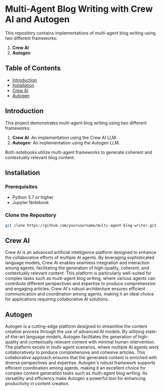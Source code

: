 # Multi-Agent Blog Writing with Crew AI and Autogen

This repository contains implementations of multi-agent blog writing using two different frameworks:
1. **Crew AI**
2. **Autogen**

## Table of Contents
- [Introduction](#introduction)
- [Installation](#installation)
- [Crew AI](#crew-ai)
- [Autogen](#autogen)

## Introduction

This project demonstrates multi-agent blog writing using two different frameworks:
1. **Crew AI**: An implementation using the Crew AI LLM.
2. **Autogen**: An implementation using the Autogen LLM.

Both notebooks utilize multi-agent frameworks to generate coherent and contextually relevant blog content.

## Installation

### Prerequisites
- Python 3.7 or higher
- Jupyter Notebook

### Clone the Repository
```bash
git clone https://github.com/yourusername/multi-agent-blog-writer.git
```

## Crew AI

Crew AI is an advanced artificial intelligence platform designed to enhance the collaborative efforts of multiple AI agents. By leveraging sophisticated language models, Crew AI enables seamless integration and interaction among agents, facilitating the generation of high-quality, coherent, and contextually relevant content. This platform is particularly well-suited for complex tasks such as multi-agent blog writing, where various agents can contribute different perspectives and expertise to produce comprehensive and engaging articles. Crew AI's robust architecture ensures efficient communication and coordination among agents, making it an ideal choice for applications requiring collaborative AI solutions.

## Autogen

Autogen is a cutting-edge platform designed to streamline the content creation process through the use of advanced AI models. By utilizing state-of-the-art language models, Autogen facilitates the generation of high-quality and contextually relevant content with minimal human intervention. The platform excels in multi-agent scenarios, where multiple AI agents work collaboratively to produce comprehensive and cohesive articles. This collaborative approach ensures that the generated content is enriched with diverse perspectives and expertise. Autogen's robust framework supports efficient coordination among agents, making it an excellent choice for complex content generation tasks such as multi-agent blog writing. Its versatility and efficiency make Autogen a powerful tool for enhancing productivity in content creation.
